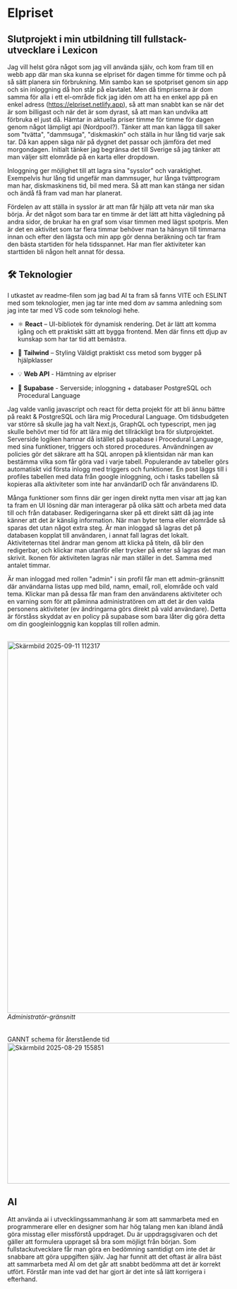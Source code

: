 # Elpriset

## Slutprojekt i min utbildning till fullstack-utvecklare i Lexicon

Jag vill helst göra något som jag vill använda själv, och kom fram till en webb app där man ska kunna se elpriset för dagen timme för timme och på så sätt planera sin förbrukning. Min sambo kan se spotpriset genom sin app och sin inloggning då hon står på elavtalet. Men då timpriserna är dom samma för alla i ett el-område fick jag idén om att ha en enkel app på en enkel adress (https://elpriset.netlify.app), så att man snabbt kan se när det är som billigast och när det är som dyrast, så att man kan undvika att förbruka el just då.
Hämtar in aktuella priser timme för timme för dagen genom något lämpligt api (Nordpool?). Tänker att man kan lägga till saker som "tvätta", "dammsuga", "diskmaskin" och ställa in hur lång tid varje sak tar. Då kan appen säga när på dygnet det passar och jämföra det med morgondagen. Initialt tänker jag begränsa det till Sverige så jag tänker att man väljer sitt elområde på en karta eller dropdown.

Inloggning ger möjlighet till att lagra sina "sysslor" och varaktighet. Exempelvis hur lång tid ungefär man dammsuger, hur långa tvättprogram man har, diskmaskinens tid, bil med mera. Så att man kan stänga ner sidan och ändå få fram vad man har planerat.

Fördelen av att ställa in sysslor är att man får hjälp att veta när man ska börja. Är det något som bara tar en timme är det lätt att hitta vägledning på andra sidor, de brukar ha en graf som visar timmen med lägst spotpris. Men är det en aktivitet som tar flera timmar behöver man ta hänsyn till timmarna innan och efter den lägsta och min app gör denna beräkning och tar fram den bästa startiden för hela tidsspannet. Har man fler aktiviteter kan starttiden bli någon helt annat för dessa.


## 🛠 Teknologier
I utkastet av readme-filen som jag bad AI ta fram så fanns VITE och ESLINT med som teknologier, men jag tar inte med dom av samma anledning som jag inte tar med VS code som teknologi hehe.

- ⚛️ **React** – UI-bibliotek för dynamisk rendering.
  Det är lätt att komma igång och ett praktiskt sätt att bygga frontend. Men där finns ett djup av kunskap som har tar tid att bemästra.
  
- 🎨 **Tailwind** – Styling
  Väldigt praktiskt css metod som bygger på hjälpklasser
  
- 💡 **Web API** - Hämtning av elpriser
  
- 🧰 **Supabase** - Serverside; inloggning + databaser
  PostgreSQL och Procedural Language

Jag valde vanlig javascript och react för detta projekt för att bli ännu bättre på reakt & PostgreSQL och lära mig Procedural Language. Om tidsbudgeten var större så skulle jag ha valt Next.js, GraphQL och typescript, men jag skulle behövt mer tid för att lära mig det tillräckligt bra för slutprojektet. Serverside logiken hamnar då istället på supabase i Procedural Language, med sina funktioner, triggers och stored procedures. Användningen av policies gör det säkrare att ha SQL anropen på klientsidan när man kan bestämma vilka som får göra vad i varje tabell. Populerande av tabeller görs automatiskt vid första inlogg med triggers och funktioner. En post läggs till i profiles tabellen med data från google inloggning, och i tasks tabellen så kopieras alla aktiviteter som inte har användarID och får användarens ID. 

Många funktioner som finns där ger ingen direkt nytta men visar att jag kan ta fram en UI lösning där man interagerar på olika sätt och arbeta med data till och från databaser. Redigeringarna sker på ett direkt sätt då jag inte känner att det är känslig information. När man byter tema eller elområde så sparas det utan något extra steg. Är man inloggad så lagras det på databasen kopplat till användaren, i annat fall lagras det lokalt. Aktiviteternas titel ändrar man genom att klicka på titeln, då blir den redigerbar, och klickar man utanför eller trycker på enter så lagras det man skrivit. Ikonen för aktiviteten lagras när man ställer in det. Samma med antalet timmar.

Är man inloggad med rollen "admin" i sin profil får man ett admin-gränsnitt där användarna listas upp med bild, namn, email, roll, elområde och vald tema. Klickar man på dessa får man fram den användarens aktiviteter och en varning som för att påminna administratören om att det är den valda personens aktiviteter (ev ändringarna görs direkt på vald användare). Detta är förståss skyddat av en policy på supabase som bara låter dig göra detta om din googleinloggnig kan kopplas till rollen admin.

<br />
<img width="1546" height="843" alt="Skärmbild 2025-09-11 112317" src="https://github.com/user-attachments/assets/76a287b6-0d8b-40b9-9cc6-6efbc332e9ba" />
<i> Administratör-gränsnitt </i>
<br /><br /><br />
GANNT schema för återstående tid
<img width="1768" height="319" alt="Skärmbild 2025-08-29 155851" src="https://github.com/user-attachments/assets/e5c80584-baba-4715-8dca-7bbf6051a252" />

## AI

Att använda ai i utvecklingssammanhang är som att sammarbeta med en programmerare eller en designer som har hög talang men kan ibland ändå göra misstag eller missförstå uppdraget. Du är uppdragsgivaren och det gäller att formulera uppraget så bra som möjligt från början. Som fullstackutvecklare får man göra en bedömning samtidigt om inte det är snabbare att göra uppgiften själv. Jag har funnit att det oftast är allra bäst att sammarbeta med AI om det går att snabbt bedömma att det är korrekt utfört. Förstår man inte vad det har gjort är det inte så lätt korrigera i efterhand.
